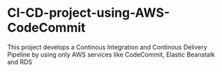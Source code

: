 # CI-CD-project-using-AWS-CodeCommit
This project develops a Continous Integration and Continous Delivery Pipeline by using only AWS services like CodeCommit, Elastic Beanstalk and RDS
